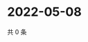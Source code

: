 # 2022-05-08

共 0 条

<!-- BEGIN WEIBO -->
<!-- 最后更新时间 Sun May 08 2022 23:00:37 GMT+0800 (China Standard Time) -->

<!-- END WEIBO -->

